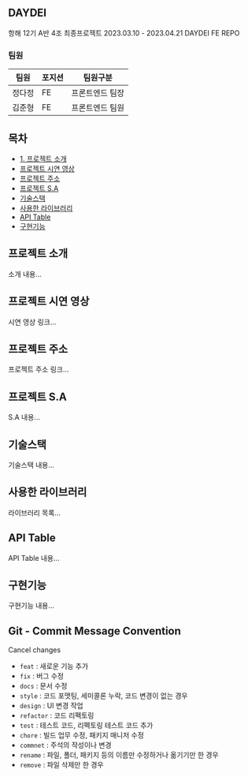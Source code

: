 ## DAYDEI

항해 12기 A반 4조 최종프로젝트 2023.03.10 - 2023.04.21 DAYDEI FE REPO

### 팀원 

|팀원|포지션|팀원구분|
|------|---|---|
|정다정|FE|프론트엔드 팀장|
|김준형|FE|프론트엔드 팀원|

## 목차

- [1. 프로젝트 소개](#프로젝트-소개)
- [프로젝트 시연 영상](#프로젝트-시연-영상)
- [프로젝트 주소](#프로젝트-주소)
- [프로젝트 S.A](#프로젝트-sa)
- [기술스택](#기술스택)
- [사용한 라이브러리](#사용한-라이브러리)
- [API Table](#api-table)
- [구현기능](#구현기능)

## 프로젝트 소개

소개 내용...

## 프로젝트 시연 영상

시연 영상 링크...

## 프로젝트 주소

프로젝트 주소 링크...

## 프로젝트 S.A

S.A 내용...

## 기술스택

기술스택 내용...

## 사용한 라이브러리

라이브러리 목록...

## API Table

API Table 내용...

## 구현기능

구현기능 내용...

## Git - Commit Message Convention
Cancel changes
-   `feat` : 새로운 기능 추가
-   `fix` : 버그 수정
-   `docs` : 문서 수정
-   `style` : 코드 포맷팅, 세미콜론 누락, 코드 변경이 없는 경우
-   `design` : UI 변경 작업
-   `refactor` : 코드 리펙토링
-   `test` : 테스트 코드, 리펙토링 테스트 코드 추가
-   `chore` : 빌드 업무 수정, 패키지 매니저 수정
-   `commnet` : 주석의 작성이나 변경
-   `rename` : 파일, 폴더, 패키지 등의 이름만 수정하거나 옮기기만 한 경우
-   `remove` : 파일 삭제만 한 경우
